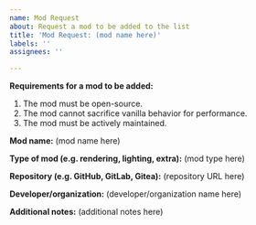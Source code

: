 ```yaml
---
name: Mod Request
about: Request a mod to be added to the list
title: 'Mod Request: (mod name here)'
labels: ''
assignees: ''

---
```


**Requirements for a mod to be added:**
1. The mod must be open-source.
2. The mod cannot sacrifice vanilla behavior for performance.
3. The mod must be actively maintained.

**Mod name:** (mod name here)

**Type of mod (e.g. rendering, lighting, extra):** (mod type here)

**Repository (e.g. GitHub, GitLab, Gitea):** (repository URL here)

**Developer/organization:** (developer/organization name here)

**Additional notes:**
(additional notes here)

